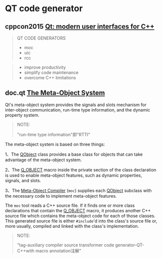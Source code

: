 # QT code generator

## cppcon2015 [Qt: modern user interfaces for C++](https://cppcon2015.sched.com/#)



> QT CODE GENERATORS
>
> - moc
> - uic
> - rcc



> - improve productivity
> - simplify code maintenance
> - overcome C++ limitations



## doc.qt [The Meta-Object System](https://doc.qt.io/qt-6/metaobjects.html)

Qt's meta-object system provides the signals and slots mechanism for inter-object communication, run-time type information, and the dynamic property system.

> NOTE: 
>
> "run-time type information"即"RTTI"

The meta-object system is based on three things:

1、The [QObject](https://doc.qt.io/qt-6/qobject.html) class provides a base class for objects that can take advantage of the meta-object system.

2、The [Q_OBJECT](https://doc.qt.io/qt-6/qobject.html#Q_OBJECT) macro inside the private section of the class declaration is used to enable meta-object features, such as dynamic properties, signals, and slots.

3、The [Meta-Object Compiler](https://doc.qt.io/qt-6/moc.html) (`moc`) supplies each [QObject](https://doc.qt.io/qt-6/qobject.html) subclass with the necessary code to implement meta-object features.

The `moc` tool reads a C++ source file. If it finds one or more class declarations that contain the [Q_OBJECT](https://doc.qt.io/qt-6/qobject.html#Q_OBJECT) macro, it produces another C++ source file which contains the meta-object code for each of those classes. This generated source file is either `#include`'d into the class's source file or, more usually, compiled and linked with the class's implementation.

> NOTE: 
>
> "tag-auxiliary compiler source transformer code generator-QT-C++with macro annotation注解"